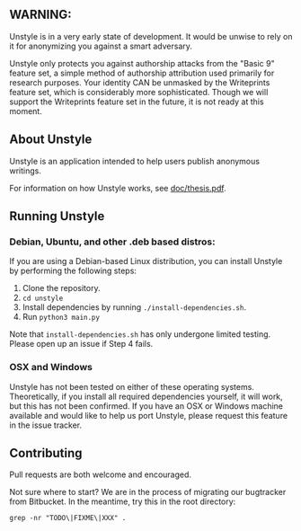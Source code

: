 ## WARNING:
Unstyle is in a very early state of development. It would be unwise to rely on
it for anonymizing you against a smart adversary.

Unstyle only protects you against authorship attacks from the "Basic 9" feature
set, a simple method of authorship attribution used primarily for research
purposes. Your identity CAN be unmasked by the Writeprints feature set, which is
considerably more sophisticated. Though we will support the Writeprints feature
set in the future, it is not ready at this moment.

## About Unstyle
Unstyle is an application intended to help users publish anonymous writings.

For information on how Unstyle works, see [doc/thesis.pdf](https://github.com/pagea/unstyle/blob/master/doc/thesis.pdf).

## Running Unstyle

### Debian, Ubuntu, and other .deb based distros:
If you are using a Debian-based Linux distribution, you can install Unstyle by
performing the following steps:

1. Clone the repository.
2. `cd unstyle`
3. Install dependencies by running `./install-dependencies.sh`.
4. Run `python3 main.py`

Note that `install-dependencies.sh` has only undergone limited testing. Please
open up an issue if Step 4 fails.

### OSX and Windows
Unstyle has not been tested on either of these operating systems. Theoretically,
if you install all required dependencies yourself, it will work, but this has not been
confirmed. If you have an OSX or Windows machine available and would like to
help us port Unstyle, please request this feature in the issue tracker.

## Contributing

Pull requests are both welcome and encouraged.

Not sure where to start? We are in the process of migrating our bugtracker from
Bitbucket. In the meantime, try this in the root directory:

`grep -nr "TODO\|FIXME\|XXX" .`
